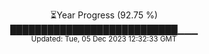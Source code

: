 <p align="center">
⏳Year Progress (92.75 %) <br>
███████████████████████████▁▁▁ <br>
<sub>Updated: Tue, 05 Dec 2023 12:32:33 GMT</sub>
</p>

